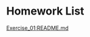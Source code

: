 # Homework List
[Exercise_01:README.md](https://github.com/yct19970507/compuational_physics_N2015301020175/blob/master/README.md)
